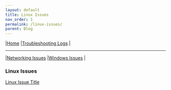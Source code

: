 ```yaml
---
layout: default
title: Linux Issues
nav_order: 1
permalink: /linux-issues/
parent: Blog
---
```



\|[Home](../../index.html)
\|[Troubleshooting Logs](../index.md)
\|
* * *
\|[Networking Issues](../networking-issues/index.md)
\|[Windows Issues](../windows-issues/index.md)
\|
### Linux Issues

[Linux Issue Title](linux-issue-1.md)
